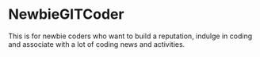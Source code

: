 # NewbieGITCoder
This is for newbie coders who want to build a reputation, indulge in coding and associate with a lot of coding news and activities.
